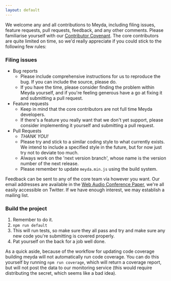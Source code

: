 ```yaml
---
layout: default
---
```

We welcome any and all contributions to Meyda, including filing issues, feature requests, pull requests, feedback, and any other comments. Please familiarise yourself with our [Contributor Covenant](https://github.com/hughrawlinson/meyda/wiki/Contributor-Covenant). The core contributors are quite limited on time, so we'd really appreciate if you could stick to the following few rules:

### Filing issues
* Bug reports
  * Please include comprehensive instructions for us to reproduce the bug. If you can include the source, please do.
  * If you have the time, please consider finding the problem within Meyda yourself, and if you're feeling generous have a go at fixing it and submitting a pull request.
* Feature requests
  * Keep in mind that the core contributors are not full time Meyda developers.
  * If there's a feature you really want that we don't yet support, please consider implementing it yourself and submitting a pull request.
* Pull Requests
  * _THANK YOU!_
  * Please try and stick to a similar coding style to what currently exists. We intend to include a specified style in the future, but for now just try not to deviate too much.
  * Always work on the 'next version branch', whose name is the version number of the next release.
  * Please remember to update `meyda.min.js` using the build system.

Feedback can be sent to any of the core team via however you want. Our email addresses are available in the [Web Audio Conference Paper](doc.gold.ac.uk/~mu202hr/publications/RawlinsonSegalFiala_WAC2015.pdf), we're all easily accessible on Twitter. If we have enough interest, we may establish a mailing list.

### Build the project
1. Remember to do it.
2. `npm run default`
3. This will run tests, so make sure they all pass and try and make sure any new code you're submitting is covered properly.
4. Pat yourself on the back for a job well done.

As a quick aside, because of the workflow for updating code coverage building meyda will not automatically run code coverage. You can do this yourself by running `npm run coverage`, which will return a coverage report, but will not post the data to our monitoring service (this would require distributing the secret, which seems like a bad idea).
